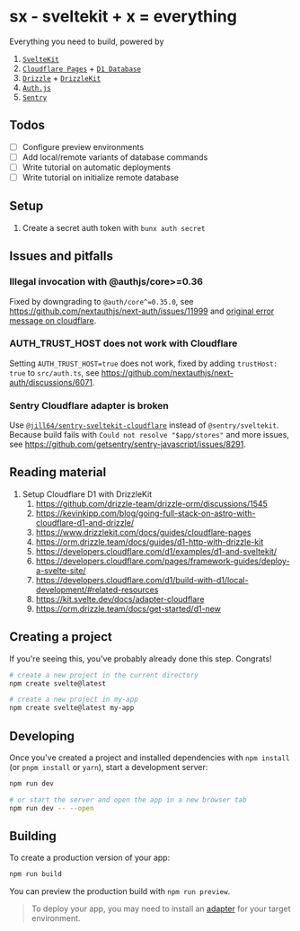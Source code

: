 # sx - sveltekit + x = everything

Everything you need to build, powered by

1. [`SvelteKit`](https://github.com/sveltejs/kit/tree/main/packages/create-svelte)
2. [`Cloudflare Pages`](https://developers.cloudflare.com/pages/framework-guides/deploy-a-svelte-site/) + [`D1 Database`](https://developers.cloudflare.com/d1/)
3. [`Drizzle`](https://orm.drizzle.team/) + [`DrizzleKit`](https://github.com/drizzle-team/drizzle-orm/tree/main/packages/drizzle-kit)
4. [`Auth.js`](https://authjs.dev/getting-started/installation?framework=SvelteKit)
5. [`Sentry`](https://docs.sentry.io/platforms/javascript/guides/sveltekit/)

## Todos

- [ ] Configure preview environments
- [ ] Add local/remote variants of database commands
- [ ] Write tutorial on automatic deployments
- [ ] Write tutorial on initialize remote database

## Setup

1. Create a secret auth token with `bunx auth secret`

## Issues and pitfalls

### Illegal invocation with @authjs/core>=0.36

Fixed by downgrading to `@auth/core^=0.35.0`, see https://github.com/nextauthjs/next-auth/issues/11999 and [original error message on cloudflare](https://developers.cloudflare.com/workers/observability/errors/#illegal-invocation-errors).

### AUTH_TRUST_HOST does not work with Cloudflare

Setting `AUTH_TRUST_HOST=true` does not work, fixed by adding `trustHost: true` to `src/auth.ts`, see https://github.com/nextauthjs/next-auth/discussions/6071.

### Sentry Cloudflare adapter is broken

Use [`@jill64/sentry-sveltekit-cloudflare`](https://github.com/jill64/sentry-sveltekit-cloudflare) instead of `@sentry/sveltekit`.
Because build fails with `Could not resolve "$app/stores"` and more issues, see https://github.com/getsentry/sentry-javascript/issues/8291.

## Reading material

1. Setup Cloudflare D1 with DrizzleKit
   1. https://github.com/drizzle-team/drizzle-orm/discussions/1545
   2. https://kevinkipp.com/blog/going-full-stack-on-astro-with-cloudflare-d1-and-drizzle/
   3. https://www.drizzlekit.com/docs/guides/cloudflare-pages
   4. https://orm.drizzle.team/docs/guides/d1-http-with-drizzle-kit
   5. https://developers.cloudflare.com/d1/examples/d1-and-sveltekit/
   6. https://developers.cloudflare.com/pages/framework-guides/deploy-a-svelte-site/
   7. https://developers.cloudflare.com/d1/build-with-d1/local-development/#related-resources
   8. https://kit.svelte.dev/docs/adapter-cloudflare
   9. https://orm.drizzle.team/docs/get-started/d1-new

## Creating a project

If you're seeing this, you've probably already done this step. Congrats!

```bash
# create a new project in the current directory
npm create svelte@latest

# create a new project in my-app
npm create svelte@latest my-app
```

## Developing

Once you've created a project and installed dependencies with `npm install` (or `pnpm install` or `yarn`), start a development server:

```bash
npm run dev

# or start the server and open the app in a new browser tab
npm run dev -- --open
```

## Building

To create a production version of your app:

```bash
npm run build
```

You can preview the production build with `npm run preview`.

> To deploy your app, you may need to install an [adapter](https://kit.svelte.dev/docs/adapters) for your target environment.
